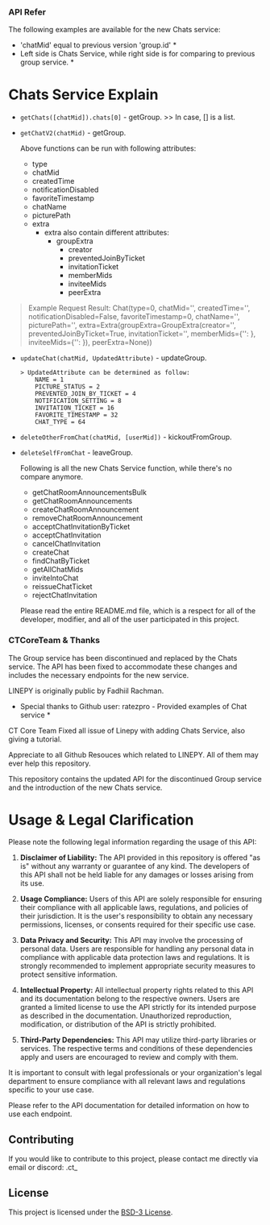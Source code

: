 ### API Refer

The following examples are available for the new Chats service:

* 'chatMid' equal to previous version 'group.id' *
* Left side is Chats Service, while right side is for comparing to previous group service. *

# Chats Service Explain
- `getChats([chatMid]).chats[0]` - getGroup. >> In case, [] is a list.
- `getChatV2(chatMid)` - getGroup.
  

    Above functions can be run with following attributes:
     - type
     - chatMid
     - createdTime
     - notificationDisabled
     - favoriteTimestamp
     - chatName
     - picturePath
     - extra
         - extra also contain different attributes:
             - groupExtra
                 - creator
                 - preventedJoinByTicket
                 - invitationTicket
                 - memberMids
                 - inviteeMids
                 - peerExtra
  
> Example Request Result: Chat(type=0, chatMid='', createdTime='', notificationDisabled=False, favoriteTimestamp=0, chatName='', picturePath='', extra=Extra(groupExtra=GroupExtra(creator='', preventedJoinByTicket=True, invitationTicket='', memberMids={'': }, inviteeMids={'': }), peerExtra=None))

  

- `updateChat(chatMid, UpdatedAttribute)` - updateGroup.
  
      > UpdatedAttribute can be determined as follow:
          NAME = 1
          PICTURE_STATUS = 2
          PREVENTED_JOIN_BY_TICKET = 4
          NOTIFICATION_SETTING = 8
          INVITATION_TICKET = 16
          FAVORITE_TIMESTAMP = 32
          CHAT_TYPE = 64
  
  
   
- `deleteOtherFromChat(chatMid, [userMid])` - kickoutFromGroup.
- `deleteSelfFromChat` - leaveGroup.

  Following is all the new Chats Service function, while there's no compare anymore.

  - getChatRoomAnnouncementsBulk
  - getChatRoomAnnouncements
  - createChatRoomAnnouncement
  - removeChatRoomAnnouncement
  - acceptChatInvitationByTicket
  - acceptChatInvitation
  - cancelChatInvitation
  - createChat
  - findChatByTicket
  - getAllChatMids
  - inviteIntoChat
  - reissueChatTicket
  - rejectChatInvitation

  Please read the entire README.md file, which is a respect for all of the developer, modifier, and all of the user participated in this project.
  
### CTCoreTeam & Thanks

The Group service has been discontinued and replaced by the Chats service. The API has been fixed to accommodate these changes and includes the necessary endpoints for the new service.

LINEPY is originally public by Fadhiil Rachman. 

* Special thanks to Github user: ratezpro - Provided examples of Chat service *

CT Core Team Fixed all issue of Linepy with adding Chats Service, also giving a tutorial.

Appreciate to all Github Resouces which related to LINEPY. All of them may ever help this repository.

This repository contains the updated API for the discontinued Group service and the introduction of the new Chats service.


# Usage & Legal Clarification

Please note the following legal information regarding the usage of this API:

1. **Disclaimer of Liability:** The API provided in this repository is offered "as is" without any warranty or guarantee of any kind. The developers of this API shall not be held liable for any damages or losses arising from its use.

2. **Usage Compliance:** Users of this API are solely responsible for ensuring their compliance with all applicable laws, regulations, and policies of their jurisdiction. It is the user's responsibility to obtain any necessary permissions, licenses, or consents required for their specific use case.

3. **Data Privacy and Security:** This API may involve the processing of personal data. Users are responsible for handling any personal data in compliance with applicable data protection laws and regulations. It is strongly recommended to implement appropriate security measures to protect sensitive information.

4. **Intellectual Property:** All intellectual property rights related to this API and its documentation belong to the respective owners. Users are granted a limited license to use the API strictly for its intended purpose as described in the documentation. Unauthorized reproduction, modification, or distribution of the API is strictly prohibited.

5. **Third-Party Dependencies:** This API may utilize third-party libraries or services. The respective terms and conditions of these dependencies apply and users are encouraged to review and comply with them.

It is important to consult with legal professionals or your organization's legal department to ensure compliance with all relevant laws and regulations specific to your use case.

Please refer to the API documentation for detailed information on how to use each endpoint.

## Contributing

If you would like to contribute to this project, please contact me directly via email or discord: .ct_

## License

This project is licensed under the [BSD-3 License](LICENSE).
